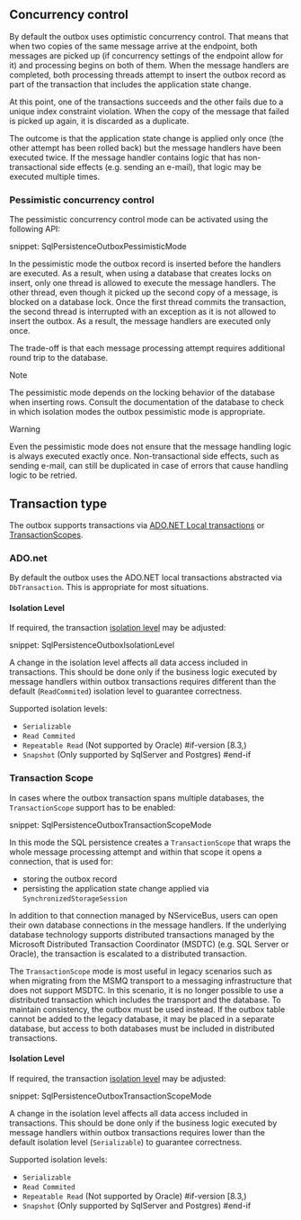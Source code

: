 ## Concurrency control

By default the outbox uses optimistic concurrency control. That means that when two copies of the same message arrive at the endpoint, both messages are picked up (if concurrency settings of the endpoint allow for it) and processing begins on both of them. When the message handlers are completed, both processing threads attempt to insert the outbox record as part of the transaction that includes the application state change.

At this point, one of the transactions succeeds and the other fails due to a unique index constraint violation. When the copy of the message that failed is picked up again, it is discarded as a duplicate.

The outcome is that the application state change is applied only once (the other attempt has been rolled back) but the message handlers have been executed twice. If the message handler contains logic that has non-transactional side effects (e.g. sending an e-mail), that logic may be executed multiple times.

### Pessimistic concurrency control

The pessimistic concurrency control mode can be activated using the following API:

snippet: SqlPersistenceOutboxPessimisticMode

In the pessimistic mode the outbox record is inserted before the handlers are executed. As a result, when using a database that creates locks on insert, only one thread is allowed to execute the message handlers. The other thread, even though it picked up the second copy of a message, is blocked on a database lock. Once the first thread commits the transaction, the second thread is interrupted with an exception as it is not allowed to insert the outbox. As a result, the message handlers are executed only once.

The trade-off is that each message processing attempt requires additional round trip to the database.

> [!NOTE]
> The pessimistic mode depends on the locking behavior of the database when inserting rows. Consult the documentation of the database to check in which isolation modes the outbox pessimistic mode is appropriate.

> [!WARNING]
> Even the pessimistic mode does not ensure that the message handling logic is always executed exactly once. Non-transactional side effects, such as sending e-mail, can still be duplicated in case of errors that cause handling logic to be retried.

## Transaction type

The outbox supports transactions via [ADO.NET Local transactions](https://learn.microsoft.com/en-us/dotnet/framework/data/adonet/local-transactions) or [TransactionScopes](https://learn.microsoft.com/en-us/dotnet/api/system.transactions.transactionscope).

### ADO.net

By default the outbox uses the ADO.NET local transactions abstracted via `DbTransaction`. This is appropriate for most situations.

#### Isolation Level

If required, the transaction [isolation level](https://learn.microsoft.com/en-us/dotnet/api/system.data.isolationlevel) may be adjusted:

snippet: SqlPersistenceOutboxIsolationLevel

A change in the isolation level affects all data access included in transactions. This should be done only if the business logic executed by message handlers within outbox transactions requires different than the default (`ReadCommited`) isolation level to guarantee correctness.

Supported isolation levels:

- `Serializable`
- `Read Commited` 
- `Repeatable Read` (Not supported by Oracle)
#if-version [8.3,)
- `Snapshot` (Only supported by SqlServer and Postgres)
#end-if

### Transaction Scope

In cases where the outbox transaction spans multiple databases, the `TransactionScope` support has to be enabled:

snippet: SqlPersistenceOutboxTransactionScopeMode

In this mode the SQL persistence creates a `TransactionScope` that wraps the whole message processing attempt and within that scope it opens a connection, that is used for:

- storing the outbox record
- persisting the application state change applied via `SynchronizedStorageSession`

In addition to that connection managed by NServiceBus, users can open their own database connections in the message handlers. If the underlying database technology supports distributed transactions managed by the Microsoft Distributed Transaction Coordinator (MSDTC) (e.g. SQL Server or Oracle), the transaction is escalated to a distributed transaction.

The `TransactionScope` mode is most useful in legacy scenarios such as when migrating from the MSMQ transport to a messaging infrastructure that does not support MSDTC. In this scenario, it is no longer possible to use a distributed transaction which includes the transport and the database. To maintain consistency, the outbox must be used instead. If the outbox table cannot be added to the legacy database, it may be placed in a separate database, but access to both databases must be included in distributed transactions.

#### Isolation Level

If required, the transaction [isolation level](https://learn.microsoft.com/en-us/dotnet/api/system.transactions.isolationlevel?) may be adjusted:

snippet: SqlPersistenceOutboxTransactionScopeMode

A change in the isolation level affects all data access included in transactions. This should be done only if the business logic executed by message handlers within outbox transactions requires lower than the default isolation level (`Serializable`) to guarantee correctness.

Supported isolation levels:

- `Serializable`
- `Read Commited` 
- `Repeatable Read` (Not supported by Oracle)
#if-version [8.3,)
- `Snapshot` (Only supported by SqlServer and Postgres)
#end-if
